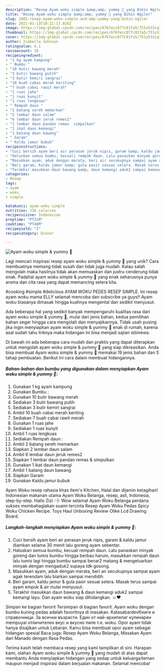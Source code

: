 ```yaml
---
description: "Resep Ayam woku simple &amp;amp; yummy 🤤 yang Bikin Ngiler"
title: "Resep Ayam woku simple &amp;amp; yummy 🤤 yang Bikin Ngiler"
slug: 2802-resep-ayam-woku-simple-and-amp-yummy-yang-bikin-ngiler
date: 2021-01-13T10:21:17.816Z
image: https://img-global.cpcdn.com/recipes/6767ecc877c81fa5/751x532cq70/ayam-woku-simple-yummy-🤤-foto-resep-utama.jpg
thumbnail: https://img-global.cpcdn.com/recipes/6767ecc877c81fa5/751x532cq70/ayam-woku-simple-yummy-🤤-foto-resep-utama.jpg
cover: https://img-global.cpcdn.com/recipes/6767ecc877c81fa5/751x532cq70/ayam-woku-simple-yummy-🤤-foto-resep-utama.jpg
author: Isabella Johnson
ratingvalue: 4.1
reviewcount: 10
recipeingredient:
- "1 kg ayam kampung"
- " Bumbu "
- "10 butir bawang merah"
- "3 butir bawang putih"
- "3 butir kemiri sangrai"
- "10 buah cabai merah keriting"
- "7 buah cabai rawit merah"
- "1 ruas jahe"
- "1 ruas kunyit"
- "1 ruas lengkuas"
- " Rempah daun "
- "2 batang sereh memarkan"
- "2 lembar daun salam"
- "6 lembar daun jeruk remes2"
- "1 lembar daun pandan remas  simpulkan"
- "1 ikat daun kemangi"
- "1 batang daun bawang"
- " Garam"
- " Kaldu jamur bubuk"
recipeinstructions:
- "Cuci bersih ayam beri air perasan jeruk nipis, garam &amp; kaldu jamur diamkan selama 30 menit lalu goreng ayam sebentar."
- "Haluskan semua bumbu, kecuali rempah daun. Lalu panaskan minyak goreng dan tumis bumbu hingga berbau harum, masukkan rempah daun lalu tumis lagi hingga bumbu sampai benar2 matang &amp; mengeluarkan minyak dengan mengaduk2 supaya tdk gosong."
- "Masukkan ayam, aduk dengan merata, beri air secukupnya sampai ayam agak terendam lalu biarkan sampai mendidih"
- "Beri garam, kaldu jamur &amp; gula pasir sesuai selera. Masak terus sampai ayam empuk &amp; air mulai menyusut."
- "Terakhir masukkan daun bawang &amp; daun kemangi aduk2 sampai kemangi layu. Dan ayam woku siap dihidangkan. ☺️❤"
categories:
- Resep
tags:
- ayam
- woku
- simple

katakunci: ayam woku simple 
nutrition: 116 calories
recipecuisine: Indonesian
preptime: "PT31M"
cooktime: "PT46M"
recipeyield: "2"
recipecategory: Dinner

---
```



![Ayam woku simple &amp; yummy 🤤](https://img-global.cpcdn.com/recipes/6767ecc877c81fa5/751x532cq70/ayam-woku-simple-yummy-🤤-foto-resep-utama.jpg)

Lagi mencari inspirasi resep ayam woku simple &amp; yummy 🤤 yang unik? Cara membuatnya memang tidak susah dan tidak juga mudah. Kalau salah mengolah maka hasilnya tidak akan memuaskan dan justru cenderung tidak enak. Padahal ayam woku simple &amp; yummy 🤤 yang enak seharusnya punya aroma dan cita rasa yang dapat memancing selera kita.

#cooking #simple #delicious AYAM WOKU PEDES RESEP SIMPLE. Ini resep ayam woku mama ELLY selamat mencoba dan subscribe ya guys!! Ayam woku biasanya dimasak hingga kuahnya mengental dan sedikit menyusut.

Ada beberapa hal yang sedikit banyak mempengaruhi kualitas rasa dari ayam woku simple &amp; yummy 🤤, mulai dari jenis bahan, kedua pemilihan bahan segar hingga cara mengolah dan menyajikannya. Tidak usah pusing jika ingin menyiapkan ayam woku simple &amp; yummy 🤤 enak di rumah, karena asal sudah tahu triknya maka hidangan ini bisa menjadi sajian istimewa.


Di bawah ini ada beberapa cara mudah dan praktis yang dapat diterapkan untuk mengolah ayam woku simple &amp; yummy 🤤 yang siap dikreasikan. Anda bisa membuat Ayam woku simple &amp; yummy 🤤 memakai 19 jenis bahan dan 5 tahap pembuatan. Berikut ini cara dalam membuat hidangannya.

<!--inarticleads1-->

##### Bahan-bahan dan bumbu yang digunakan dalam menyiapkan Ayam woku simple &amp; yummy 🤤:

1. Gunakan 1 kg ayam kampung
1. Gunakan  Bumbu :
1. Gunakan 10 butir bawang merah
1. Sediakan 3 butir bawang putih
1. Sediakan 3 butir kemiri sangrai
1. Ambil 10 buah cabai merah keriting
1. Sediakan 7 buah cabai rawit merah
1. Gunakan 1 ruas jahe
1. Sediakan 1 ruas kunyit
1. Ambil 1 ruas lengkuas
1. Sediakan  Rempah daun :
1. Ambil 2 batang sereh memarkan
1. Siapkan 2 lembar daun salam
1. Ambil 6 lembar daun jeruk remes2
1. Siapkan 1 lembar daun pandan remas &amp; simpulkan
1. Gunakan 1 ikat daun kemangi
1. Ambil 1 batang daun bawang
1. Siapkan  Garam
1. Gunakan  Kaldu jamur bubuk


Ayam Woku resep rahasia khas Item&#39;s Kitchen, Halal dan dijamin ketagihan! Indonesian makanan utama Ayam Woku Belanga, resep, asli, Indonesia, step-by-step. Hallo Zizi :-): Wow selamat Ayam Woku Belanga perdana sukses membahagiakan suami tercinta  Resep Ayam Woku Pedas Spicy Woku Chicken Recipe. Toys Haul Unboxing Review Olike Lcd Drawing Board. 

<!--inarticleads2-->

##### Langkah-langkah menyiapkan Ayam woku simple &amp; yummy 🤤:

1. Cuci bersih ayam beri air perasan jeruk nipis, garam &amp; kaldu jamur diamkan selama 30 menit lalu goreng ayam sebentar.
1. Haluskan semua bumbu, kecuali rempah daun. Lalu panaskan minyak goreng dan tumis bumbu hingga berbau harum, masukkan rempah daun lalu tumis lagi hingga bumbu sampai benar2 matang &amp; mengeluarkan minyak dengan mengaduk2 supaya tdk gosong.
1. Masukkan ayam, aduk dengan merata, beri air secukupnya sampai ayam agak terendam lalu biarkan sampai mendidih
1. Beri garam, kaldu jamur &amp; gula pasir sesuai selera. Masak terus sampai ayam empuk &amp; air mulai menyusut.
1. Terakhir masukkan daun bawang &amp; daun kemangi aduk2 sampai kemangi layu. Dan ayam woku siap dihidangkan. ☺️❤


Simpan ke bagian favorit Tersimpan di bagian favorit. Ayam woku dengan bumbu kuning pedas adalah favoritnya di masakan. KatasabardevКниги и справочници. За всички възрасти. Един от най-архипелаг кулинарен mempuyai отличителен вкус и вкусно пиле т.е. woku. Opor ayam tidak hanya disajikan untuk Lebaran. Kamu bisa membuat opor ayam sebagai hidangan spesial Baca juga: Resep Ayam Woku Belanga, Masakan Ayam dari Manado dengan Rasa Pedas. 

Terima kasih telah membaca resep yang kami tampilkan di sini. Harapan kami, olahan Ayam woku simple &amp; yummy 🤤 yang mudah di atas dapat membantu Anda menyiapkan hidangan yang sedap untuk keluarga/teman maupun menjadi inspirasi dalam berjualan makanan. Selamat mencoba!
